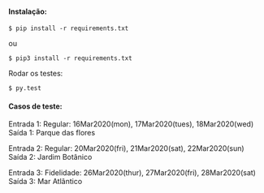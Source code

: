 #### Instalação: 
```
$ pip install -r requirements.txt
```
ou
```
$ pip3 install -r requirements.txt
```


Rodar os testes:

```
$ py.test
```
#### Casos de teste:

Entrada 1:
Regular: 16Mar2020(mon), 17Mar2020(tues), 18Mar2020(wed)
Saída 1:
Parque das flores

 

Entrada 2:
Regular: 20Mar2020(fri), 21Mar2020(sat), 22Mar2020(sun)
Saída 2:
Jardim Botânico

 

Entrada 3:
Fidelidade: 26Mar2020(thur), 27Mar2020(fri), 28Mar2020(sat)
Saída 3:
Mar Atlântico